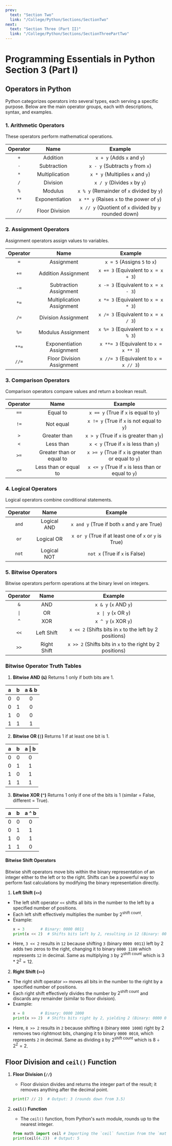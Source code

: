 ```yaml
---
prev:
  text: "Section Two"
  link: "/College/Python/Sections/SectionTwo"
next:
  text: "Section Three (Part II)"
  link: "/College/Python/Sections/SectionThreePartTwo"
---
```


# Programming Essentials in Python Section 3 (Part I)

## Operators in Python

Python categorizes operators into several types, each serving a specific purpose. Below are the main operator groups, each with descriptions, syntax, and examples.

### 1. Arithmetic Operators

These operators perform mathematical operations.

| Operator |      Name      |                        Example                         |
| :------: | :------------: | :----------------------------------------------------: |
|   `+`    |    Addition    |               `x + y` (Adds `x` and `y`)               |
|   `-`    |  Subtraction   |            `x - y` (Subtracts `y` from `x`)            |
|   `*`    | Multiplication |            `x * y` (Multiplies `x` and `y`)            |
|   `/`    |    Division    |              `x / y` (Divides `x` by `y`)              |
|   `%`    |    Modulus     |       `x % y` (Remainder of `x` divided by `y`)        |
|   `**`   | Exponentiation |       `x ** y` (Raises `x` to the power of `y`)        |
|   `//`   | Floor Division | `x // y` (Quotient of `x` divided by `y` rounded down) |

### 2. Assignment Operators

Assignment operators assign values to variables.

| Operator |           Name            |                Example                 |
| :------: | :-----------------------: | :------------------------------------: |
|   `=`    |        Assignment         |      `x = 5` (Assigns `5` to `x`)      |
|   `+=`   |    Addition Assignment    |  `x += 3` (Equivalent to `x = x + 3`)  |
|   `-=`   |  Subtraction Assignment   |  `x -= 3` (Equivalent to `x = x - 3`)  |
|   `*=`   | Multiplication Assignment |  `x *= 3` (Equivalent to `x = x * 3`)  |
|   `/=`   |    Division Assignment    |  `x /= 3` (Equivalent to `x = x / 3`)  |
|   `%=`   |    Modulus Assignment     |  `x %= 3` (Equivalent to `x = x % 3`)  |
|  `**=`   | Exponentiation Assignment | `x **= 3` (Equivalent to `x = x ** 3`) |
|  `//=`   | Floor Division Assignment | `x //= 3` (Equivalent to `x = x // 3`) |

### 3. Comparison Operators

Comparison operators compare values and return a boolean result.

| Operator |           Name           |                        Example                         |
| :------: | :----------------------: | :----------------------------------------------------: |
|   `==`   |         Equal to         |         `x == y` (True if `x` is equal to `y`)         |
|   `!=`   |        Not equal         |       `x != y` (True if `x` is not equal to `y`)       |
|   `>`    |       Greater than       |       `x > y` (True if `x` is greater than `y`)        |
|   `<`    |        Less than         |         `x < y` (True if `x` is less than `y`)         |
|   `>=`   | Greater than or equal to | `x >= y` (True if `x` is greater than or equal to `y`) |
|   `<=`   |  Less than or equal to   |  `x <= y` (True if `x` is less than or equal to `y`)   |

### 4. Logical Operators

Logical operators combine conditional statements.

| Operator |    Name     |                        Example                        |
| :------: | :---------: | :---------------------------------------------------: |
|  `and`   | Logical AND |     `x and y` (True if both `x` and `y` are True)     |
|   `or`   | Logical OR  | `x or y` (True if at least one of `x` or `y` is True) |
|  `not`   | Logical NOT |            `not x` (True if `x` is False)             |

### 5. Bitwise Operators

Bitwise operators perform operations at the binary level on integers.

| Operator |    Name     |                          Example                          |
| :------: | :---------: | :-------------------------------------------------------: |
|   `&`    |     AND     |                   `x & y` (`x` AND `y`)                   |
|   `\|`   |     OR      |                   `x \| y` (`x` OR `y`)                   |
|   `^`    |     XOR     |                   `x ^ y` (`x` XOR `y`)                   |
|   `<<`   | Left Shift  | `x << 2` (Shifts bits in `x` to the left by 2 positions)  |
|   `>>`   | Right Shift | `x >> 2` (Shifts bits in `x` to the right by 2 positions) |

### Bitwise Operator Truth Tables

1. **Bitwise AND (`&`)**
   Returns 1 only if both bits are 1.

|  a  |  b  | a & b |
| :-: | :-: | :---: |
|  0  |  0  |   0   |
|  0  |  1  |   0   |
|  1  |  0  |   0   |
|  1  |  1  |   1   |

2. **Bitwise OR (`|`)**
   Returns 1 if at least one bit is 1.

|  a  |  b  | a \| b |
| :-: | :-: | :----: |
|  0  |  0  |   0    |
|  0  |  1  |   1    |
|  1  |  0  |   1    |
|  1  |  1  |   1    |

3. **Bitwise XOR (`^`)**
   Returns 1 only if one of the bits is 1 (similar = False, different = True).

|  a  |  b  | a ^ b |
| :-: | :-: | :---: |
|  0  |  0  |   0   |
|  0  |  1  |   1   |
|  1  |  0  |   1   |
|  1  |  1  |   0   |

#### Bitwise Shift Operators

Bitwise shift operators move bits within the binary representation of an integer either to the left or to the right. Shifts can be a powerful way to perform fast calculations by modifying the binary representation directly.

1. **Left Shift (`<<`)**

- The left shift operator `<<` shifts all bits in the number to the left by a specified number of positions.
- Each left shift effectively multiplies the number by $2^{\text{shift count}}$.
- Example:
  ```python
  x = 3       # Binary: 0000 0011
  print(x << 2)  # Shifts bits left by 2, resulting in 12 (Binary: 0000 1100)
  ```
- Here, `3 << 2` results in `12` because shifting `3` (binary `0000 0011`) left by 2 adds two zeros to the right, changing it to binary `0000 1100` which represents `12` in decimal. Same as multiplying `3` by $2^\text{shift count}$ which is $3*2^2 = 12$.

2. **Right Shift (`>>`)**

- The right shift operator `>>` moves all bits in the number to the right by a specified number of positions.
- Each right shift effectively divides the number by $2^{\text{shift count}}$ and discards any remainder (similar to floor division).
- Example:
  ```python
  x = 8       # Binary: 0000 1000
  print(x >> 2)  # Shifts bits right by 2, yielding 2 (Binary: 0000 0010)
  ```
- Here, `8 >> 2` results in `2` because shifting `8` (binary `0000 1000`) right by 2 removes two rightmost bits, changing it to binary `0000 0010`, which represents `2` in decimal. Same as dividing `8` by $2^\text{shift count}$ which is $8\div2^2 = 2$.

## Floor Division and `ceil()` Function

1. **Floor Division (`//`)**

   - Floor division divides and returns the integer part of the result; it removes anything after the decimal point.

   ```python
   print(7 // 2)  # Output: 3 (rounds down from 3.5)
   ```

2. **`ceil()` Function**

   - The `ceil()` function, from Python's `math` module, rounds up to the nearest integer.

   ```python
   from math import ceil # Importing the `ceil` function from the `math` module
   print(ceil(4.2))  # Output: 5
   ```
